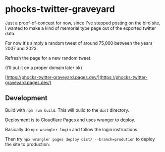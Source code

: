 # phocks-twitter-graveyard

Just a proof-of-concept for now, since I've stopped posting on the bird site, I wanted to make a kind of memorial type page out of the exported twitter data.

For now it's simply a random tweet of around 75,000 between the years 2007 and 2023.

Refresh the page for a new random tweet.

(I'll put it on a proper domain later ok)

[https://phocks-twitter-graveyard.pages.dev/](https://phocks-twitter-graveyard.pages.dev/)

## Development

Build with `npm run build`. This will build to the `dist` directory.

Deployment is to Cloudflare Pages and uses wranger to deploy.

Basically do `npx wrangler login` and follow the login instructions.

Then try `npx wrangler pages deploy dist/ --branch=prodution` to deploy the site to production.